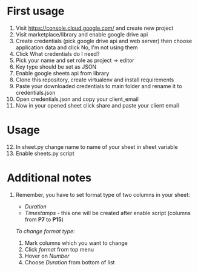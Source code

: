 # First usage
1. Visit https://console.cloud.google.com/ and create new project
2. Visit marketplace/library and enable google drive api
3. Create credentials (pick google drive api and web server) 
   then choose application data and click No, I'm not using them
4. Click What credentials do I need?
5. Pick your name and set role as project -> editor
6. Key type should be set as JSON
7. Enable google sheets api from library 
8. Clone this repository, create virtualenv and install requirements
9. Paste your downloaded credentials to main folder and rename it to credentials.json
10. Open credentials.json and copy your client_email
11. Now in your opened sheet click share and paste your client email


# Usage
12. In sheet.py change name to name of your sheet in sheet variable
13. Enable sheets.py script

# Additional notes
1. Remember, you have to set format type of two columns in your sheet: <br>
   - *Duration*
   - *Timestamps* - this one will be created after enable script (columns from **P7** to **P15**)
   
   *To change format type*: <br>
   1. Mark columns which you want to change
   2. Click *format* from top menu
   3. Hover on *Number*
   4. Choose *Duration* from bottom of list


